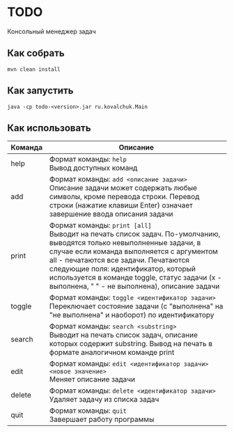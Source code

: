 # TODO 
Консольный менеджер задач

## Как собрать
`mvn clean install`

## Как запустить
`java -cp todo-<version>.jar ru.kovalchuk.Main`

## Как использовать
| Команда   | Описание |
| ---       | --- |
| help      | Формат команды: `help` <br/> Вывод доступных команд |
| add       | Формат команды: `add <описание задачи>` <br/> Описание задачи может содержать любые символы, кроме перевода строки. Перевод строки (нажатие клавиши Enter) означает завершение ввода описания задачи |
| print     | Формат команды: `print [all]` <br/> Выводит на печать список задач. По-умолчанию, выводятся только невыполненные задачи, в случае если команда выполняется с аргументом all - печатаются все задачи. Печатаются следующие поля: идентификатор, который используется в команде toggle, статус задачи (x - выполнена, " " - не выполнена), описание задачи |
| toggle    | Формат команды: `toggle <идентификатор задачи>` <br/> Переключает состояние задачи (с "выполнена" на "не выполнена" и наоборот) по идентификатору |
| search    | Формат команды: `search <substring>` <br/> Выводит на печать список задач, описание которых содержит substring. Вывод на печать в формате аналогичном команде print |
| edit      | Формат команды: `edit <идентификатор задачи> <новое значение>` <br/> Меняет описание задачи |
| delete    | Формат команды: `delete <идентификатор задачи>` <br/> Удаляет задачу из списка задач |
| quit      | Формат команды: `quit` <br/> Завершает работу программы |
